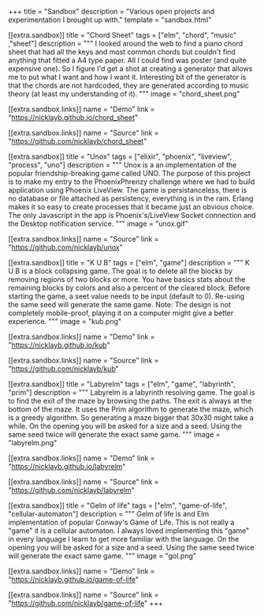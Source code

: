 +++
title = "Sandbox"
description = "Various open projects and experimentation I brought up with."
template = "sandbox.html"

[[extra.sandbox]]
title = "Chord Sheet"
tags = ["elm", "chord", "music" ,"sheet"]
description = """
I looked around the web to find a piano chord sheet that had all the keys and most common chords but couldn't find anything that fitted a A4 type paper. All I could find was poster (and quite expensive one). So I figure I'd get a shot at creating a generator that allows me to put what I want and how I want it. Interesting bit of the generator is that the chords are not hardcoded, they are generated according to music theory (at least my understanding of it).
"""
image = "chord_sheet.png"

[[extra.sandbox.links]]
name = "Demo"
link = "https://nicklayb.github.io/chord_sheet"

[[extra.sandbox.links]]
name = "Source"
link = "https://github.com/nicklayb/chord_sheet"

[[extra.sandbox]]
title = "Unox"
tags = ["elixir", "phoenix", "liveview", "process", "uno"]
description = """
Unox is a an implementation of the popular friendship-breaking game called UNO. The purpose of this project is to make my entry to the PhoenixPhrenzy challenge where we had to build application using Phoenix LiveView. The game is persistanceless, there is no database or file attached as persistency, everything is in the ram. Erlang makes it so easy to create processes that it became just an obvious choice. The only Javascript in the app is Phoenix's/LiveView Socket connection and the Desktop notification service. 
"""
image = "unox.gif"

[[extra.sandbox.links]]
name = "Source"
link = "https://github.com/nicklayb/unox"

[[extra.sandbox]]
title = "K U B"
tags = ["elm", "game"]
description = """
K U B is a block collapsing game. The goal is to delete all the blocks by removing regions of two blocks or more. You have basics stats about the remaining blocks by colors and also a percent of the cleared block. Before starting the game, a seet value needs to be input (default to 0). Re-using the same seed will generate the same game. Note: The design is not completely mobile-proof, playing it on a computer might give a better experience.
"""
image = "kub.png"

[[extra.sandbox.links]]
name = "Demo"
link = "https://nicklayb.github.io/kub"

[[extra.sandbox.links]]
name = "Source"
link = "https://github.com/nicklayb/kub"

[[extra.sandbox]]
title = "Labyrelm"
tags = ["elm", "game", "labyrinth", "prim"]
description = """
Labyrelm is a labyrinth resolving game. The goal is to find the exit of the maze by browsing the paths. The exit is always at the bottom of the maze. It uses the Prim algorithm to generate the maze, which is a greedy algorithm. So generating a maze bigger that 30x30 might take a while. On the opening you will be asked for a size and a seed. Using the same seed twice will generate the exact same game. 
"""
image = "labyrelm.png"

[[extra.sandbox.links]]
name = "Demo"
link = "https://nicklayb.github.io/labyrelm"

[[extra.sandbox.links]]
name = "Source"
link = "https://github.com/nicklayb/labyrelm"

[[extra.sandbox]]
title = "Gelm of life"
tags = ["elm", "game-of-life", "cellular-automaton"]
description = """
Gelm of life is and Elm implementation of popular Conway's Game of Life. This is not really a "game" it is a cellular automaton. I always loved implementing this "game" in every language I learn to get more familiar with the language. On the opening you will be asked for a size and a seed. Using the same seed twice will generate the exact same game. 
"""
image = "gol.png"

[[extra.sandbox.links]]
name = "Demo"
link = "https://nicklayb.github.io/game-of-life"

[[extra.sandbox.links]]
name = "Source"
link = "https://github.com/nicklayb/game-of-life"
+++
